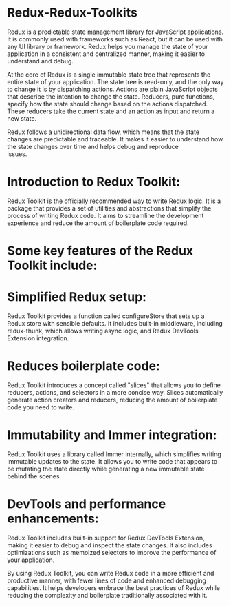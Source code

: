 # Redux-Redux-Toolkits

Redux is a predictable state management library for JavaScript applications. 
It is commonly used with frameworks such as React, but it can be used with any UI library or framework. 
Redux helps you manage the state of your application in a consistent and centralized manner, making it easier to understand and debug.

At the core of Redux is a single immutable state tree that represents the entire state of your application. 
The state tree is read-only, and the only way to change it is by dispatching actions. Actions are plain JavaScript objects that describe the intention to change the state. 
Reducers, pure functions, specify how the state should change based on the actions dispatched. 
These reducers take the current state and an action as input and return a new state.

Redux follows a unidirectional data flow, which means that the state changes are predictable and traceable. 
It makes it easier to understand how the state changes over time and helps debug and reproduce   
issues.

# Introduction to Redux Toolkit:

Redux Toolkit is the officially recommended way to write Redux logic.
It is a package that provides a set of utilities and abstractions that simplify the process of writing Redux code. 
It aims to streamline the development experience and reduce the amount of boilerplate code required.

# Some key features of the Redux Toolkit include:

# Simplified Redux setup: 
Redux Toolkit provides a function called configureStore that sets up a Redux store with sensible defaults. 
It includes built-in middleware, including redux-thunk, which allows writing async logic, and Redux DevTools Extension integration.

# Reduces boilerplate code: 
Redux Toolkit introduces a concept called "slices" that allows you to define reducers, actions, and selectors in a more concise way. 
Slices automatically generate action creators and reducers, reducing the amount of boilerplate code you need to write.

# Immutability and Immer integration: 
Redux Toolkit uses a library called Immer internally, which simplifies writing immutable updates to the state. 
It allows you to write code that appears to be mutating the state directly while generating a new immutable state behind the scenes.

# DevTools and performance enhancements: 
Redux Toolkit includes built-in support for Redux DevTools Extension, making it easier to debug and inspect the state changes. 
It also includes optimizations such as memoized selectors to improve the performance of your application.

By using Redux Toolkit, you can write Redux code in a more efficient and productive manner, with fewer lines of code and enhanced debugging capabilities. 
It helps developers embrace the best practices of Redux while reducing the complexity and boilerplate traditionally associated with it.                                                                                                                                                          
